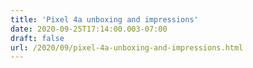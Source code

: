 ```yaml
---
title: 'Pixel 4a unboxing and impressions'
date: 2020-09-25T17:14:00.003-07:00
draft: false
url: /2020/09/pixel-4a-unboxing-and-impressions.html
---
```


